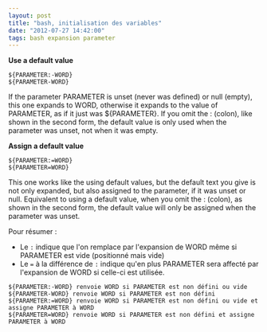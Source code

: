 ```yaml
---
layout: post
title: "bash, initialisation des variables"
date: "2012-07-27 14:42:00"
tags: bash expansion parameter
---
```


**Use a default value**

```
${PARAMETER:-WORD}
${PARAMETER-WORD}
```

If the parameter PARAMETER is unset (never was defined) or null (empty), this one expands to WORD, otherwise it expands to the value of PARAMETER, as if it just was ${PARAMETER}. If you omit the : (colon), like shown in the second form, the default value is only used when the parameter was unset, not when it was empty. 


**Assign a default value**

```
${PARAMETER:=WORD}
${PARAMETER=WORD}
```

This one works like the using default values, but the default text you give is not only expanded, but also assigned to the parameter, if it was unset or null. Equivalent to using a default value, when you omit the : (colon), as shown in the second form, the default value will only be assigned when the parameter was unset. 


Pour résumer : 

- Le `:` indique que l'on remplace par l'expansion de WORD même si PARAMETER est vide (positionné mais vide)
- Le `=` à la différence de `:` indique qu'en plus PARAMETER sera affecté par l'expansion de WORD si celle-ci est utilisée. 

 
```
${PARAMETER:-WORD} renvoie WORD si PARAMETER est non défini ou vide
${PARAMETER-WORD} renvoie WORD si PARAMETER est non défini
${PARAMETER:=WORD} renvoie WORD si PARAMETER est non défini ou vide et assigne PARAMETER à WORD
${PARAMETER=WORD} renvoie WORD si PARAMETER est non défini et assigne PARAMETER à WORD
```
